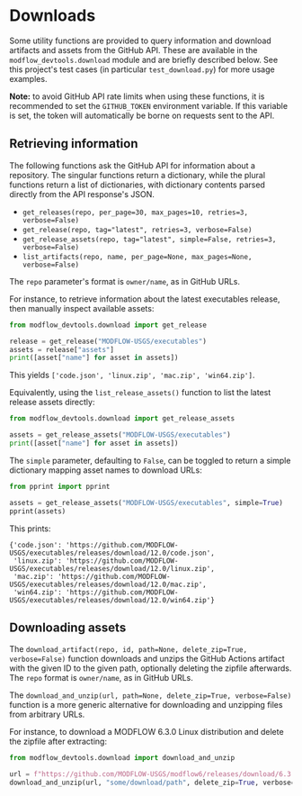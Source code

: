 # Downloads

Some utility functions are provided to query information and download artifacts and assets from the GitHub API. These are available in the `modflow_devtools.download` module and are briefly described below. See this project's test cases (in particular `test_download.py`) for more usage examples.

**Note:** to avoid GitHub API rate limits when using these functions, it is recommended to set the `GITHUB_TOKEN` environment variable. If this variable is set, the token will automatically be borne on requests sent to the API.

## Retrieving information

The following functions ask the GitHub API for information about a repository. The singular functions return a dictionary, while the plural functions return a list of dictionaries, with dictionary contents parsed directly from the API response's JSON.

- `get_releases(repo, per_page=30, max_pages=10, retries=3, verbose=False)`
- `get_release(repo, tag="latest", retries=3, verbose=False)`
- `get_release_assets(repo, tag="latest", simple=False, retries=3, verbose=False)`
- `list_artifacts(repo, name, per_page=None, max_pages=None, verbose=False)`

The `repo` parameter's format is `owner/name`, as in GitHub URLs.

For instance, to retrieve information about the latest executables release, then manually inspect available assets:

```python
from modflow_devtools.download import get_release

release = get_release("MODFLOW-USGS/executables")
assets = release["assets"]
print([asset["name"] for asset in assets])
```

This yields `['code.json', 'linux.zip', 'mac.zip', 'win64.zip']`.

Equivalently, using the `list_release_assets()` function to list the latest release assets directly:

```python
from modflow_devtools.download import get_release_assets

assets = get_release_assets("MODFLOW-USGS/executables")
print([asset["name"] for asset in assets])
```

The `simple` parameter, defaulting to `False`, can be toggled to return a simple dictionary mapping asset names to download URLs:

```python
from pprint import pprint

assets = get_release_assets("MODFLOW-USGS/executables", simple=True)
pprint(assets)
```

This prints:

```
{'code.json': 'https://github.com/MODFLOW-USGS/executables/releases/download/12.0/code.json',
 'linux.zip': 'https://github.com/MODFLOW-USGS/executables/releases/download/12.0/linux.zip',
 'mac.zip': 'https://github.com/MODFLOW-USGS/executables/releases/download/12.0/mac.zip',
 'win64.zip': 'https://github.com/MODFLOW-USGS/executables/releases/download/12.0/win64.zip'}
```

## Downloading assets

The `download_artifact(repo, id, path=None, delete_zip=True, verbose=False)` function downloads and unzips the GitHub Actions artifact with the given ID to the given path, optionally deleting the zipfile afterwards. The `repo` format is `owner/name`, as in GitHub URLs.

The `download_and_unzip(url, path=None, delete_zip=True, verbose=False)` function is a more generic alternative for downloading and unzipping files from arbitrary URLs.

For instance, to download a MODFLOW 6.3.0 Linux distribution and delete the zipfile after extracting:

```python
from modflow_devtools.download import download_and_unzip

url = f"https://github.com/MODFLOW-USGS/modflow6/releases/download/6.3.0/mf6.3.0_linux.zip"
download_and_unzip(url, "some/download/path", delete_zip=True, verbose=True)
```
